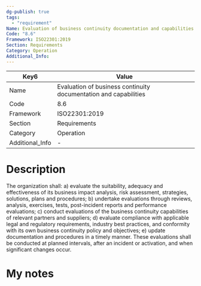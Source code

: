 ```yaml
---
dg-publish: true
tags:
  - "requirement"
Name: Evaluation of business continuity documentation and capabilities
Code: "8.6"
Framework: ISO22301:2019
Section: Requirements
Category: Operation
Additional_Info: 
---
```


<div><table class="dataview table-view-table"><thead class="table-view-thead"><tr class="table-view-tr-header"><th class="table-view-th"><span>Key</span><span class="dataview small-text">6</span></th><th class="table-view-th"><span>Value</span></th></tr></thead><tbody class="table-view-tbody"><tr><td><span>Name</span></td><td><span>Evaluation of business continuity documentation and capabilities</span></td></tr><tr><td><span>Code</span></td><td><span>8.6</span></td></tr><tr><td><span>Framework</span></td><td><span>ISO22301:2019</span></td></tr><tr><td><span>Section</span></td><td><span>Requirements</span></td></tr><tr><td><span>Category</span></td><td><span>Operation</span></td></tr><tr><td><span>Additional_Info</span></td><td><span>-</span></td></tr></tbody></table></div>

# Description

The organization shall: a) evaluate the suitability, adequacy and effectiveness of its business impact analysis, risk assessment, strategies, solutions, plans and procedures; b) undertake evaluations through reviews, analysis, exercises, tests, post-incident reports and performance evaluations; c) conduct evaluations of the business continuity capabilities of relevant partners and suppliers; d) evaluate compliance with applicable legal and regulatory requirements, industry best practices, and conformity with its own business continuity policy and objectives; e) update documentation and procedures in a timely manner. These evaluations shall be conducted at planned intervals, after an incident or activation, and when significant changes occur. 

# My notes
